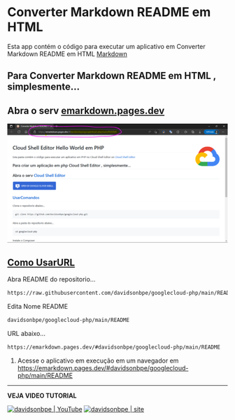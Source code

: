 <img src="https://emarkdown.pages.dev/d-framework/icon/512.png" min-width="150px" max-width="150px" width="150px" align="right" alt="">

# Converter Markdown README em HTML

Esta app contém o código para executar um aplicativo em Converter Markdown README em HTML [Markdown][emarkdown.pages.dev]

[emarkdown.pages.dev]: https://emarkdown.pages.dev

Para Converter Markdown README em HTML , simplesmente...
----------

Abra o serv [emarkdown.pages.dev][emarkdown.pages.dev]
----------

[![githubusercontent](https://raw.githubusercontent.com/davserv/notedmais/main/plugins/dist/css/Capturar.PNG)](https://emarkdown.pages.dev/#davidsonbpe/googlecloud-php/main/README)

[Como UsarURL](#UsarURL)
----------


Abra README do repositorio...
```bash
https://raw.githubusercontent.com/davidsonbpe/googlecloud-php/main/README.md

```

Edita Nome README

```bash
davidsonbpe/googlecloud-php/main/README

```

URL abaixo...
```bash
https://emarkdown.pages.dev/#davidsonbpe/googlecloud-php/main/README

```

1. Acesse o aplicativo em execução em um navegador em <https://emarkdown.pages.dev/#davidsonbpe/googlecloud-php/main/README>
--------



**VEJA VIDEO TUTORIAL**

[<img height="30" src="https://img.shields.io/badge/YouTube-FF0000?style=for-the-badge&logo=youtube&logoColor=white" alt="davidsonbpe | YouTube" />][youtube]
[<img height="30" src="https://img.shields.io/badge/Davidsonbpe-000000?style=for-the-badge&logo=Toggl&logoColor=white" alt="davidsonbpe | site" />][site]

[youtube]: https://www.youtube.com/channel/UCHqvw9v2Fp6o006lUskoigg/
[site]: https://davidsonbpe.blogspot.com
